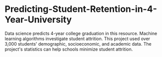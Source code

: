 # Predicting-Student-Retention-in-4-Year-University
Data science predicts 4-year college graduation in this resource. Machine learning algorithms investigate student attrition. This project used over 3,000 students' demographic, socioeconomic, and academic data. The project's statistics can help schools minimize student attrition.
